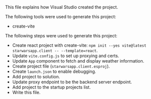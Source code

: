 This file explains how Visual Studio created the project.

The following tools were used to generate this project:
- create-vite

The following steps were used to generate this project:
- Create react project with create-vite: `npm init --yes vite@latest starwarsapp.client -- --template=react`.
- Update `vite.config.js` to set up proxying and certs.
- Update `App` component to fetch and display weather information.
- Create project file (`starwarsapp.client.esproj`).
- Create `launch.json` to enable debugging.
- Add project to solution.
- Update proxy endpoint to be the backend server endpoint.
- Add project to the startup projects list.
- Write this file.
